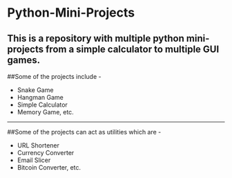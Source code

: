 # Python-Mini-Projects
This is a repository with multiple python mini-projects from a simple calculator to multiple GUI games.  
-----------------------------------------------------------------
 ##Some of the projects include - 
- Snake Game
- Hangman Game
- Simple Calculator
- Memory Game, etc.
------------------------------------------------------------------
   ##Some of the projects can act as utilities which are -
- URL Shortener
- Currency Converter
- Email Slicer
- Bitcoin Converter, etc.


